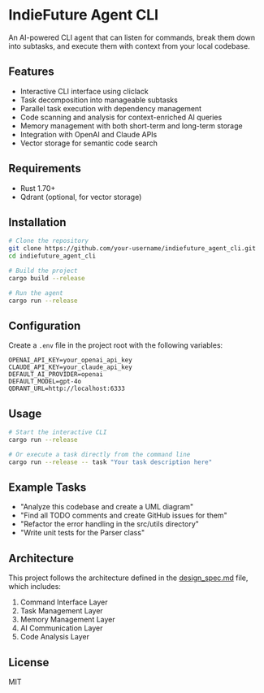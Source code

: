 # IndieFuture Agent CLI

An AI-powered CLI agent that can listen for commands, break them down into subtasks, and execute them with context from your local codebase.

## Features

- Interactive CLI interface using cliclack
- Task decomposition into manageable subtasks
- Parallel task execution with dependency management
- Code scanning and analysis for context-enriched AI queries
- Memory management with both short-term and long-term storage
- Integration with OpenAI and Claude APIs
- Vector storage for semantic code search

## Requirements

- Rust 1.70+
- Qdrant (optional, for vector storage)

## Installation

```bash
# Clone the repository
git clone https://github.com/your-username/indiefuture_agent_cli.git
cd indiefuture_agent_cli

# Build the project
cargo build --release

# Run the agent
cargo run --release
```

## Configuration

Create a `.env` file in the project root with the following variables:

```
OPENAI_API_KEY=your_openai_api_key
CLAUDE_API_KEY=your_claude_api_key
DEFAULT_AI_PROVIDER=openai
DEFAULT_MODEL=gpt-4o
QDRANT_URL=http://localhost:6333
```

## Usage

```bash
# Start the interactive CLI
cargo run --release

# Or execute a task directly from the command line
cargo run --release -- task "Your task description here"
```

## Example Tasks

- "Analyze this codebase and create a UML diagram"
- "Find all TODO comments and create GitHub issues for them"
- "Refactor the error handling in the src/utils directory"
- "Write unit tests for the Parser class"

## Architecture

This project follows the architecture defined in the [design_spec.md](design_spec.md) file, which includes:

1. Command Interface Layer
2. Task Management Layer
3. Memory Management Layer
4. AI Communication Layer
5. Code Analysis Layer

## License

MIT